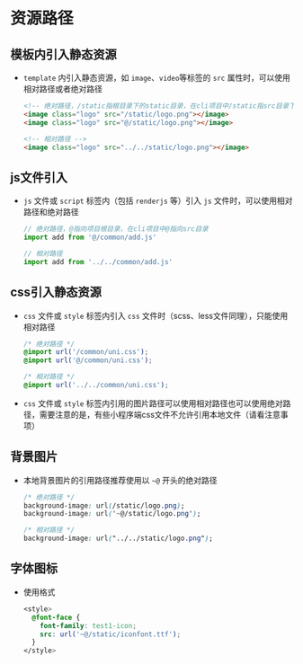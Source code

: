 # 资源路径

## 模板内引入静态资源

+ `template` 内引入静态资源，如 `image`、`video`等标签的 `src` 属性时，可以使用相对路径或者绝对路径

    ```html
    <!-- 绝对路径，/static指根目录下的static目录，在cli项目中/static指src目录下的static目录 -->
    <image class="logo" src="/static/logo.png"></image>
    <image class="logo" src="@/static/logo.png"></image>
    ```

    ```html
    <!-- 相对路径 -->
    <image class="logo" src="../../static/logo.png"></image>
    ```

## js文件引入

+ `js` 文件或 `script` 标签内（包括 `renderjs` 等）引入 `js` 文件时，可以使用相对路径和绝对路径

    ```js
    // 绝对路径，@指向项目根目录，在cli项目中@指向src目录
    import add from '@/common/add.js'
    ```

    ```js
    // 相对路径
    import add from '../../common/add.js'
    ```

## css引入静态资源

+ `css` 文件或 `style` 标签内引入 `css` 文件时（scss、less文件同理），只能使用相对路径

    ```css
    /* 绝对路径 */
    @import url('/common/uni.css');
    @import url('@/common/uni.css');
    ```

    ```css
    /* 相对路径 */
    @import url('../../common/uni.css');
    ```

+ `css` 文件或 `style` 标签内引用的图片路径可以使用相对路径也可以使用绝对路径，需要注意的是，有些小程序端css文件不允许引用本地文件（请看注意事项）

## 背景图片

+ 本地背景图片的引用路径推荐使用以 `~@` 开头的绝对路径

    ```css
    /* 绝对路径 */
    background-image: url(/static/logo.png);
    background-image: url('~@/static/logo.png');
    ```

    ```css
    /* 相对路径 */
    background-image: url("../../static/logo.png");
    ```

## 字体图标

+ 使用格式

    ```css
    <style>
      @font-face {
        font-family: test1-icon;
        src: url('~@/static/iconfont.ttf');
      }
    </style>
    ```
